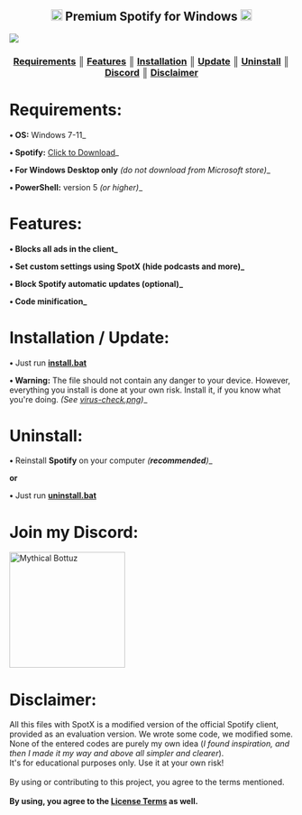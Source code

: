  <h2> <div align="center"><b><a href="#"><img width="20px"src="https://logospng.org/download/spotify/logo-spotify-icon-4096.png"></a> Premium Spotify for Windows <a href="#"><img width="20px"src="https://th.bing.com/th/id/R.046fa91f8d199d90b754d3eafd17b24f?rik=p%2b22qfykols3sg&pid=ImgRaw&r=0"></a></b></div> </h2>
 <a href="https://github.com//XSohaib/" target="_blank"><img src="https://jazz.com.pk/assets/images/spotify-premium-black.png" /></a>

<h3 align="center"><strong><a href="#requirements">Requirements</a> ║ <a href="#features">Features</a> ║ <a href="#installation--update">Installation</a> ║ <a href="#installation--update">Update</a> ║ <a href="#uninstall">Uninstall</a> ║ <a href="#Join-my-discord">Discord</a> ║ <a href="#disclaimer">Disclaimer</a></strong></h3>

<h1>Requirements:</h1>

<strong>• OS:</strong> Windows 7-11_</strong>

<strong>• Spotify:</strong> [Click to Download](https://upgrade.scdn.co/upgrade/client/win32-x86/spotify_installer-1.2.16.947.gcfbaa410-105.exe)_

<strong>• For Windows Desktop only</strong> <i>(do not download from Microsoft store)</i>_

<strong>• PowerShell:</strong> version 5 <i>(or higher)</i>_

<h1>Features:</h1>

<strong>• Blocks all ads in the client_</strong>

<strong>• Set custom settings using SpotX (hide podcasts and more)_</strong>

<strong>• Block Spotify automatic updates (optional)_</strong>

<strong>• Code minification_</strong>

<h1>Installation / Update:</h1>
<strong>•</strong> Just run <strong><a href="/install.bat">install.bat</a></strong>

<strong>• Warning:</strong> The file should not contain any danger to your device. However, everything you install is done at your own risk. Install it, if you know what you're doing. <i>(See <a target="_blank" href="/virus-check.png">virus-check.png</a>)</i>_


<h1>Uninstall:</h1>

<strong>•</strong> Reinstall <strong>Spotify</strong> on your computer <i>(<strong>recommended</strong>)</i>_

<strong>or</strong>

<strong>•</strong> Just run <strong><a href="/uninstall.bat">uninstall.bat</a></strong>

<h1>Join my Discord:</h1>

<a href="https://discord.gg/mythicalbottuz" target="_blank"><img src="https://uxwing.com/wp-content/themes/uxwing/download/brands-and-social-media/discord-round-color-icon.png" width="205" alt="Mythical Bottuz" /></a>

<h1>Disclaimer:</h1>

All this files with SpotX is a modified version of the official Spotify client, provided as an evaluation version. 
We wrote some code, we modified some. 
None of the entered codes are purely my own idea (<i>I found inspiration, and then I made it my way and above all simpler and clearer</i>). <br>
It's for educational purposes only. Use it at your own risk!<br><br>
By using or contributing to this project, you agree to the terms mentioned.<br><br>
<strong>By using, you agree to the <a href="/LICENSE">License Terms</a> as well.</strong>
